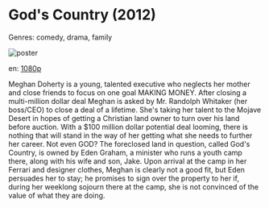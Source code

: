 # God's Country (2012)

Genres: comedy, drama, family

![poster](http://image.tmdb.org/t/p/w500/1YpJ5NudGzNLzkAIMoIDhdlOh9V.jpg)

en:
  [1080p](magnet:?xt=urn:btih:5DC787DBFBFE55E3BF588506AC6F3F22F1C8144A&tr=udp://glotorrents.pw:6969/announce&tr=udp://tracker.opentrackr.org:1337/announce&tr=udp://torrent.gresille.org:80/announce&tr=udp://tracker.openbittorrent.com:80&tr=udp://tracker.coppersurfer.tk:6969&tr=udp://tracker.leechers-paradise.org:6969&tr=udp://p4p.arenabg.ch:1337&tr=udp://tracker.internetwarriors.net:1337)
  


Meghan Doherty is a young, talented executive who neglects her mother and close friends to focus on one goal MAKING MONEY. After closing a multi-million dollar deal Meghan is asked by Mr. Randolph Whitaker (her boss/CEO) to close a deal of a lifetime. She's taking her talent to the Mojave Desert in hopes of getting a Christian land owner to turn over his land before auction. With a $100 million dollar potential deal looming, there is nothing that will stand in the way of her getting what she needs to further her career. Not even GOD? The foreclosed land in question, called God's Country, is owned by Eden Graham, a minister who runs a youth camp there, along with his wife and son, Jake. Upon arrival at the camp in her Ferrari and designer clothes, Meghan is clearly not a good fit, but Eden persuades her to stay; he promises to sign over the property to her if, during her weeklong sojourn there at the camp, she is not convinced of the value of what they are doing.